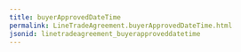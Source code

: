 ```yaml
---
title: buyerApprovedDateTime
permalink: LineTradeAgreement.buyerApprovedDateTime.html
jsonid: linetradeagreement_buyerapproveddatetime
---
```

